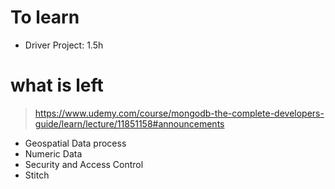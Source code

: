# To learn
- Driver Project: 1.5h
  
# what is left
> https://www.udemy.com/course/mongodb-the-complete-developers-guide/learn/lecture/11851158#announcements

- Geospatial Data process
- Numeric Data
- Security and Access Control
- Stitch
  